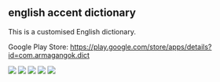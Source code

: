 ## english accent dictionary

This is a customised English dictionary.

Google Play Store: https://play.google.com/store/apps/details?id=com.armagangok.dict


![  ](https://play-lh.googleusercontent.com/dWXOByUz6BKNlsc-ccZfTA5dYGKst-F9fokbxRw5tZ4AQ-ExGBVri1aQE8Sf-SuEhlw=w526-h296)  ![  ](https://play-lh.googleusercontent.com/It2dttWRq0wrTnUe8pF1-Dx4jAshOUbZEVKfu5OWQcEdtzbriixCpVT9JFbxBeFCi0Q=w526-h296) ![  ](https://play-lh.googleusercontent.com/t-_J6H5fb5GrSua8_GLJWMaDqia4dTtIyrwPN57I0_1C41hRbImTnPsTxjSuqaiwu1s=w526-h296) ![  ](https://play-lh.googleusercontent.com/Y_JEvZIVLHjyiRGDimOMFoI52gFfMoc1M4th1lTYM39wl0Ic0dJfbkVHtuxmM8-EwO0=w526-h296) ![  ](https://play-lh.googleusercontent.com/ETpnkKHMvKcZlzr-yt1sTjZJ6gVmucZLtuu_AEV93px3LFUp_Oxd62R5mnY9IR676Q=w526-h296)


